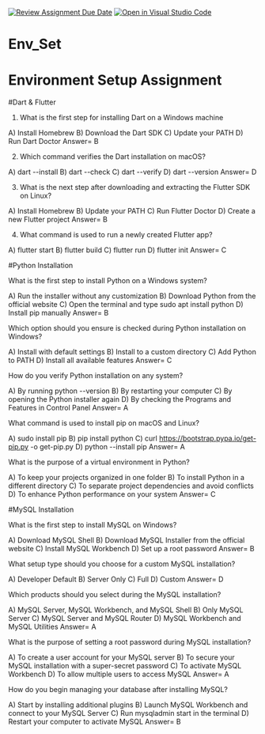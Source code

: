 [![Review Assignment Due Date](https://classroom.github.com/assets/deadline-readme-button-22041afd0340ce965d47ae6ef1cefeee28c7c493a6346c4f15d667ab976d596c.svg)](https://classroom.github.com/a/vnsr1XuU)
[![Open in Visual Studio Code](https://classroom.github.com/assets/open-in-vscode-2e0aaae1b6195c2367325f4f02e2d04e9abb55f0b24a779b69b11b9e10269abc.svg)](https://classroom.github.com/online_ide?assignment_repo_id=15640099&assignment_repo_type=AssignmentRepo)
# Env_Set

# Environment Setup Assignment

#Dart & Flutter

1. What is the first step for installing Dart on a Windows machine

A) Install Homebrew
B) Download the Dart SDK
C) Update your PATH
D) Run Dart Doctor
   Answer= B


2. Which command verifies the Dart installation on macOS?

A) dart --install
B) dart --check
C) dart --verify
D) dart --version
   Answer= D


3. What is the next step after downloading and extracting the Flutter SDK on Linux?

A) Install Homebrew
B) Update your PATH
C) Run Flutter Doctor
D) Create a new Flutter project
    Answer= B


4. What command is used to run a newly created Flutter app?

A) flutter start
B) flutter build
C) flutter run
D) flutter init
   Answer= C

#Python Installation

What is the first step to install Python on a Windows system?

A) Run the installer without any customization
B) Download Python from the official website
C) Open the terminal and type sudo apt install python
D) Install pip manually
   Answer= B

Which option should you ensure is checked during Python installation on Windows?

A) Install with default settings
B) Install to a custom directory
C) Add Python to PATH
D) Install all available features
   Answer= C

How do you verify Python installation on any system?

A) By running python --version
B) By restarting your computer
C) By opening the Python installer again
D) By checking the Programs and Features in Control Panel
      Answer= A

What command is used to install pip on macOS and Linux?

A) sudo install pip
B) pip install python
C) curl https://bootstrap.pypa.io/get-pip.py -o get-pip.py
D) python --install pip
   Answer= A

What is the purpose of a virtual environment in Python?

A) To keep your projects organized in one folder
B) To install Python in a different directory
C) To separate project dependencies and avoid conflicts
D) To enhance Python performance on your system
 Answer= C

#MySQL Installation

What is the first step to install MySQL on Windows?

A) Download MySQL Shell
B) Download MySQL Installer from the official website
C) Install MySQL Workbench
D) Set up a root password
   Answer= B

What setup type should you choose for a custom MySQL installation?

A) Developer Default
B) Server Only
C) Full
D) Custom
   Answer= D

Which products should you select during the MySQL installation?

A) MySQL Server, MySQL Workbench, and MySQL Shell
B) Only MySQL Server
C) MySQL Server and MySQL Router
D) MySQL Workbench and MySQL Utilities
   Answer= A

What is the purpose of setting a root password during MySQL installation?

A) To create a user account for your MySQL server
B) To secure your MySQL installation with a super-secret password
C) To activate MySQL Workbench
D) To allow multiple users to access MySQL
  Answer= A

How do you begin managing your database after installing MySQL?

A) Start by installing additional plugins
B) Launch MySQL Workbench and connect to your MySQL Server
C) Run mysqladmin start in the terminal
D) Restart your computer to activate MySQL
   Answer= B
